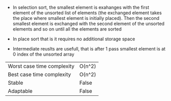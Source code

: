 * In selection sort, the smallest element is exahanges with the first element of the unsorted list of elements (the exchanged element takes the place where smallest element is initially placed). Then the second smallest element is exchanged with the second element of the unsorted elements and so on until all the elements are sorted

* In place sort that is it requires no additional storage space

* Intermediate reuslts are usefull, that is after 1 pass smallest element is at 0 index of the unsorted array


| 	| 	|
|-	| -	|
| Worst case time complexity | O(n^2) |
| Best case time complexity | O(n^2) |
| Stable | False | 
| Adaptable | False | 
 